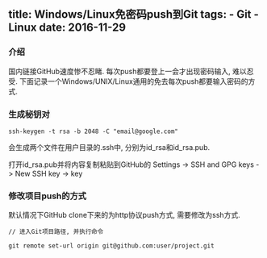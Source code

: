 title: Windows/Linux免密码push到Git
tags:
	- Git
	- Linux
date: 2016-11-29
---

### 介绍

国内链接GitHub速度惨不忍睹. 每次push都要登上一会才出现密码输入, 难以忍受.
下面记录一个Windows/UNIX/Linux通用的免去每次push都要输入密码的方式.

<end></end>

### 生成秘钥对   

```
ssh-keygen -t rsa -b 2048 -C "email@google.com"
```

会生成两个文件在用户目录的.ssh中, 分别为id_rsa和id_rsa.pub.

打开id_rsa.pub并将内容复制粘贴到GitHub的 Settings -> SSH and GPG keys -> New SSH key -> key

### 修改项目push的方式

默认情况下GitHub clone下来的为http协议push方式, 需要修改为ssh方式.

```
// 进入Git项目路径, 并执行命令

git remote set-url origin git@github.com:user/project.git
```
